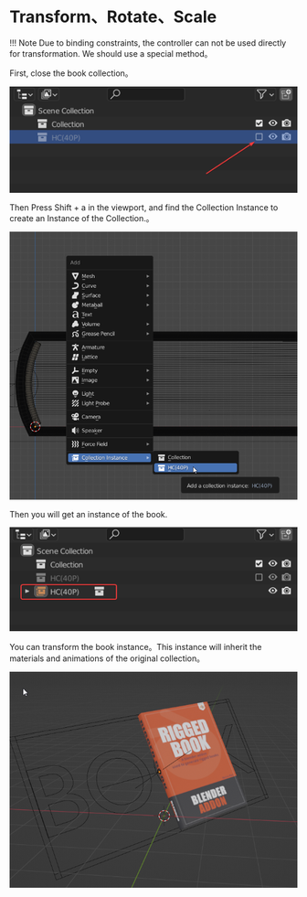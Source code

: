 # Transform、Rotate、Scale
!!! Note
	Due to binding constraints, the controller can not be used directly for transformation. We should use a special method。  
	  
First, close the book collection。

![](image/exclude.png "")

Then Press Shift + a in the viewport, and find the Collection Instance to create an Instance of the Collection.。

![](image/addinstance.png "")

Then you will get an instance of the book.

![](image/instance.png "")

You can transform the book instance。This instance will inherit the materials and animations of the original collection。

![](image/moveins.png "")